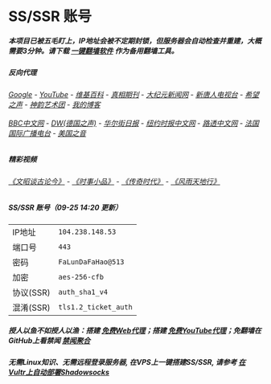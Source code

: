 # SS/SSR 账号 

##### 本项目已被五毛盯上，IP地址会被不定期封锁，但服务器会自动检查并重建，大概需要3分钟。请下载 [一键翻墙软件](https://github.com/gfw-breaker/nogfw/blob/master/README.md) 作为备用翻墙工具。

##### 反向代理
######  [Google](http://45.32.49.173:8888/search?q=425事件) - [YouTube](https://nogfw.the-youtube.win) - [维基百科](http://45.32.49.173:8100/wiki/喬高-麥塔斯調查報告) - [真相期刊](http://45.32.49.173:8300/display.aspx?category_id=3&zhuanti_id=2) - [大纪元新闻网](http://45.32.49.173:10080) - [新唐人电视台](http://45.32.49.173:8000) - [希望之声](http://45.32.49.173:8200) - [神韵艺术团](http://45.32.49.173:8000/xtr/gb/prog673.html) - [我的博客](http://45.32.49.173:10000/)<br/> <br/> [BBC中文网](http://45.32.49.173:9100/zhongwen/simp) - [DW(德国之声)](http://45.32.49.173:9200/zh/在线报导/s-9058?&zhongwen=simp) - [华尔街日报](http://45.32.49.173:9300) - [纽约时报中文网](http://45.32.49.173:9400) - [路透中文网](http://45.32.49.173:9500/) - [法国国际广播电台](http://45.32.49.173:9600/) - [美国之音](http://45.32.49.173:9700/) 

##### 精彩视频
###### [《文昭谈古论今》](https://github.com/gfw-breaker/wenzhao/blob/master/README.md) - [《时事小品》](https://github.com/gfw-breaker/ntdtv-comedy/blob/master/README.md) - [《传奇时代》](http://45.32.49.173:10000/videos/legend/) - [《风雨天地行》](http://45.32.49.173:10000/videos/fytdx/)

##### SS/SSR 账号（09-25 14:20 更新）
|||
|-|-|
|IP地址|`104.238.148.53`|
|端口号|`443` |
|密码|`FaLunDaFaHao@513`|  
|加密|`aes-256-cfb`|
|协议(SSR) |`auth_sha1_v4`|  
|混淆(SSR) |`tls1.2_ticket_auth`|  

##### 授人以鱼不如授人以渔：搭建 [免费Web代理](https://github.com/no-gfw/heroku-node-proxy#--end--)；搭建 [免费YouTube代理](https://github.com/gfw-breaker/you2php-heroku#--end--)；免翻墙在GitHub上看禁闻 [禁闻聚合](https://github.com/gfw-breaker/banned-news/blob/master/README.md)

##### 无需Linux知识、无需远程登录服务器, 在VPS上一键搭建SS/SSR, 请参考 [在Vultr上自动部署Shadowsocks](https://gfw-breaker.win/vultr%e9%83%a8%e7%bd%b2ss/) 
